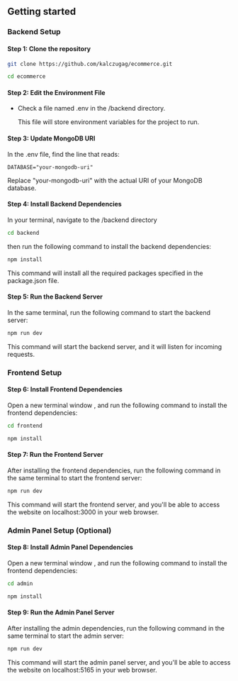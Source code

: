 ## Getting started

### Backend Setup

#### Step 1: Clone the repository

```bash
git clone https://github.com/kalczugag/ecommerce.git
```

```bash
cd ecommerce
```

#### Step 2: Edit the Environment File

-   Check a file named .env in the /backend directory.

    This file will store environment variables for the project to run.

#### Step 3: Update MongoDB URI

In the .env file, find the line that reads:

`DATABASE="your-mongodb-uri"`

Replace "your-mongodb-uri" with the actual URI of your MongoDB database.

#### Step 4: Install Backend Dependencies

In your terminal, navigate to the /backend directory

```bash
cd backend
```

then run the following command to install the backend dependencies:

```bash
npm install
```

This command will install all the required packages specified in the package.json file.

#### Step 5: Run the Backend Server

In the same terminal, run the following command to start the backend server:

```bash
npm run dev
```

This command will start the backend server, and it will listen for incoming requests.

### Frontend Setup

#### Step 6: Install Frontend Dependencies

Open a new terminal window , and run the following command to install the frontend dependencies:

```bash
cd frontend
```

```bash
npm install
```

#### Step 7: Run the Frontend Server

After installing the frontend dependencies, run the following command in the same terminal to start the frontend server:

```bash
npm run dev
```

This command will start the frontend server, and you'll be able to access the website on localhost:3000 in your web browser.

### Admin Panel Setup (Optional)

#### Step 8: Install Admin Panel Dependencies

Open a new terminal window , and run the following command to install the frontend dependencies:

```bash
cd admin
```

```bash
npm install
```

#### Step 9: Run the Admin Panel Server

After installing the admin dependencies, run the following command in the same terminal to start the admin server:

```bash
npm run dev
```

This command will start the admin panel server, and you'll be able to access the website on localhost:5165 in your web browser.
